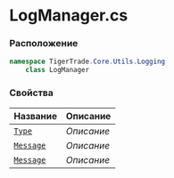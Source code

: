 
# LogManager.cs
### Расположение
```csharp
namespace TigerTrade.Core.Utils.Logging  
    class LogManager
```

### Свойства
| Название | Описание |
| --- | --- |
| [`Type`](./Свойства/Type.md) | *Описание* |
| [`Message`](./Свойства/Message.md) | *Описание* |
| [`Message`](./Свойства/Message.md) | *Описание* |
